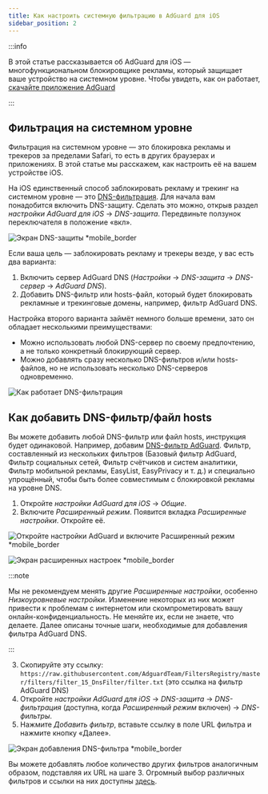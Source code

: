 ```yaml
---
title: Как настроить системную фильтрацию в AdGuard для iOS
sidebar_position: 2
---
```


:::info

В этой статье рассказывается об AdGuard для iOS — многофункциональном блокировщике рекламы, который защищает ваше устройство на системном уровне. Чтобы увидеть, как он работает, [скачайте приложение AdGuard](https://adguard.com/download.html?auto=true)

:::

## Фильтрация на системном уровне

Фильтрация на системном уровне — это блокировка рекламы и трекеров за пределами Safari, то есть в других браузерах и приложениях. В этой статье мы расскажем, как настроить её на вашем устройстве iOS.

На iOS единственный способ заблокировать рекламу и трекинг на системном уровне — это [DNS-фильтрация](https://adguard-dns.io/kb/general/dns-filtering/). Для начала вам понадобится включить DNS-защиту. Сделать это можно, открыв раздел *настройки AdGuard для iOS* → *DNS-защита*. Передвиньте ползунок переключателя в положение «вкл».

![Экран DNS-защиты *mobile_border](https://cdn.adtidy.org/public/Adguard/Blog/ios_dns_protection.PNG)

Если ваша цель — заблокировать рекламу и трекеры везде, у вас есть два варианта:

1. Включить сервер AdGuard DNS (*Настройки* → *DNS-защита* → *DNS-сервер* → *AdGuard DNS*).
2. Добавить DNS-фильтр или hosts-файл, который будет блокировать рекламные и трекинговые домены, например, фильтр AdGuard DNS.

Настройка второго варианта займёт немного больше времени, зато он обладает несколькими преимуществами:

* Можно использовать любой DNS-сервер по своему предпочтению, а не только конкретный блокирующий сервер.
* Можно добавлять сразу несколько DNS-фильтров и/или hosts-файлов, но не использовать несколько DNS-серверов одновременно.

![Как работает DNS-фильтрация](https://cdn.adtidy.org/public/Adguard/kb/DNS_filtering/how_dns_filtering_works_en.png)

## Как добавить DNS-фильтр/файл hosts

Вы можете добавить любой DNS-фильтр или файл hosts, инструкция будет одинаковой. Например, добавим [DNS-фильтр AdGuard](https://github.com/AdguardTeam/AdguardSDNSFilter). Фильтр, составленный из нескольких фильтров (Базовый фильтр AdGuard, Фильтр социальных сетей, Фильтр счётчиков и систем аналитики, Фильтр мобильной рекламы, EasyList, EasyPrivacy и т. д.) и специально упрощённый, чтобы быть более совместимым с блокировкой рекламы на уровне DNS.

1. Откройте *настройки AdGuard для iOS* → *Общие*.
2. Включите *Расширенный режим*. Появится вкладка *Расширенные настройки*. Откройте её.

![Откройте настройки AdGuard и включите Расширенный режим *mobile_border](https://cdn.adtidy.org/public/Adguard/Release_notes/iOS/v4.0/advanced_mode_en.jpg)

![Экран расширенных настроек *mobile_border](https://cdn.adtidy.org/public/Adguard/Blog/ios_advanced_settings.PNG)

:::note

Мы не рекомендуем менять другие *Расширенные настройки*, особенно *Низкоуровневые настройки*. Изменение некоторых из них может привести к проблемам с интернетом или скомпрометировать вашу онлайн-конфиденциальность. Не меняйте их, если не знаете, что делаете. Далее описаны точные шаги, необходимые для добавления фильтра AdGuard DNS.

:::

3. Скопируйте эту ссылку: `https://raw.githubusercontent.com/AdguardTeam/FiltersRegistry/master/filters/filter_15_DnsFilter/filter.txt` (это ссылка на фильтр AdGuard DNS)
4. Откройте *настройки AdGuard для iOS* → *DNS-защита* → *DNS-фильтрация* (доступна, когда *Расширенный режим* включен) → *DNS-фильтры*.
5. Нажмите *Добавить фильтр*, вставьте ссылку в поле URL фильтра и нажмите кнопку «Далее».

![Экран добавления DNS-фильтра *mobile_border](https://cdn.adtidy.org/public/Adguard/Blog/ios_adding_a_filter.PNG)

Вы можете добавлять любое количество других фильтров аналогичным образом, подставляя их URL на шаге 3. Огромный выбор различных фильтров и ссылки на них доступны [здесь](https://filterlists.com).
